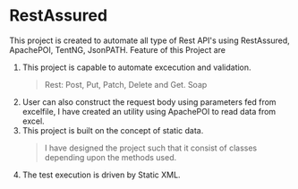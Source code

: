# RestAssured
This project is created to automate all type of Rest API's using RestAssured, ApachePOI, TentNG, JsonPATH.
Feature of this Project are
1. This project is capable to automate excecution and validation.
   >Rest: Post, Put, Patch, Delete and Get.
   >Soap
2. User can also construct the request body using parameters fed from excelfile, I have created an utility using ApachePOI to read data from excel.
3. This project is built on the concept of static data.
   >I have designed the project such that it consist of classes depending upon the methods used.
4. The test execution is driven by Static XML. 
